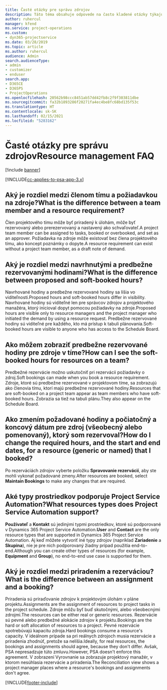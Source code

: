 ```yaml
---
title: Časté otázky pre správu zdrojov
description: Táto téma obsahuje odpovede na často kladené otázky týkajúce sa správy zdrojov.
author: ruhercul
manager: kfend
ms.service: project-operations
ms.custom:
- dyn365-projectservice
ms.date: 03/28/2019
ms.topic: article
ms.author: ruhercul
audience: Admin
search.audienceType:
- admin
- customizer
- enduser
search.app:
- D365CE
- D365PS
- ProjectOperations
ms.openlocfilehash: 20562b98ccc8451ab57dd42fb8c2f9f303811dbe
ms.sourcegitcommit: fa32b1893286f20271fa4ec4be8fc68bd135f53c
ms.translationtype: HT
ms.contentlocale: sk-SK
ms.lasthandoff: 02/15/2021
ms.locfileid: "5283162"
---
```

# <a name="resource-management-faq"></a><span data-ttu-id="1f86e-103">Časté otázky pre správu zdrojov</span><span class="sxs-lookup"><span data-stu-id="1f86e-103">Resource management FAQ</span></span>

[!include [banner](../includes/psa-now-project-operations.md)]

[!INCLUDE[cc-applies-to-psa-app-3.x](../includes/cc-applies-to-psa-app-3x.md)]

## <a name="what-is-the-difference-between-a-team-member-and-a-resource-requirement"></a><span data-ttu-id="1f86e-104">Aký je rozdiel medzi členom tímu a požiadavkou na zdroje?</span><span class="sxs-lookup"><span data-stu-id="1f86e-104">What is the difference between a team member and a resource requirement?</span></span>

<span data-ttu-id="1f86e-105">Člen projektového tímu môže byť priradený k úlohám, môže byť rezervovaný alebo prerezervovaný a nastavený ako schvaľovateľ.</span><span class="sxs-lookup"><span data-stu-id="1f86e-105">A project team member can be assigned to tasks, booked or overbooked, and set as an approver.</span></span> <span data-ttu-id="1f86e-106">Požiadavka na zdroje môže existovať bez člena projektového tímu, ako koncept poznámky o dopyte.</span><span class="sxs-lookup"><span data-stu-id="1f86e-106">A resource requirement can exist without a project team member, as a draft note of demand.</span></span> 

## <a name="what-is-the-difference-between-proposed-and-soft-booked-hours"></a><span data-ttu-id="1f86e-107">Aký je rozdiel medzi navrhnutými a predbežne rezervovanými hodinami?</span><span class="sxs-lookup"><span data-stu-id="1f86e-107">What is the difference between proposed and soft-booked hours?</span></span>

<span data-ttu-id="1f86e-108">Navrhované hodiny a predbežne rezervované hodiny sa líšia vo viditeľnosti.</span><span class="sxs-lookup"><span data-stu-id="1f86e-108">Proposed hours and soft-booked hours differ in visibility.</span></span> <span data-ttu-id="1f86e-109">Navrhované hodiny sú viditeľné len pre správcov zdrojov a projektového manažéra, ktorý inicioval dopyt pomocou požiadavky na zdroje.</span><span class="sxs-lookup"><span data-stu-id="1f86e-109">Proposed hours are visible only to resource managers and the project manager who initiated the demand by using a resource request.</span></span> <span data-ttu-id="1f86e-110">Predbežne rezervované hodiny sú viditeľné pre každého, kto má prístup k tabuli plánovania.</span><span class="sxs-lookup"><span data-stu-id="1f86e-110">Soft-booked hours are visible to anyone who has access to the Schedule Board.</span></span>

## <a name="how-can-i-see-the-soft-booked-hours-for-resources-on-a-team"></a><span data-ttu-id="1f86e-111">Ako môžem zobraziť predbežne rezervované hodiny pre zdroje v tíme?</span><span class="sxs-lookup"><span data-stu-id="1f86e-111">How can I see the soft-booked hours for resources on a team?</span></span>

<span data-ttu-id="1f86e-112">Predbežné rezervácie možno uskutočniť pri rezervácii požiadavky o zdroj.</span><span class="sxs-lookup"><span data-stu-id="1f86e-112">Soft bookings can made when you book a resource requirement.</span></span> <span data-ttu-id="1f86e-113">Zdroje, ktoré sú predbežne rezervované v projektovom tíme, sa zobrazujú ako členovia tímu, ktorí majú predbežne rezervované hodiny.</span><span class="sxs-lookup"><span data-stu-id="1f86e-113">Resources that are soft-booked on a project team appear as team members who have soft-booked hours.</span></span> <span data-ttu-id="1f86e-114">Zobrazia sa tiež na tabuli plánu.</span><span class="sxs-lookup"><span data-stu-id="1f86e-114">They also appear on the Schedule Board.</span></span>

## <a name="how-do-i-change-the-required-hours-and-the-start-and-end-dates-for-a-resource-generic-or-named-that-i-booked"></a><span data-ttu-id="1f86e-115">Ako zmením požadované hodiny a počiatočný a koncový dátum pre zdroj (všeobecný alebo pomenovaný), ktorý som rezervoval?</span><span class="sxs-lookup"><span data-stu-id="1f86e-115">How do I change the required hours, and the start and end dates, for a resource (generic or named) that I booked?</span></span>

<span data-ttu-id="1f86e-116">Po rezerváciách zdrojov vyberte položku **Spravovanie rezervácií**, aby ste mohli vykonať požadované zmeny.</span><span class="sxs-lookup"><span data-stu-id="1f86e-116">After resources are booked, select **Maintain Bookings** to make any changes that are required.</span></span>

## <a name="what-resources-types-does-project-service-automation-support"></a><span data-ttu-id="1f86e-117">Aké typy prostriedkov podporuje Project Service Automation?</span><span class="sxs-lookup"><span data-stu-id="1f86e-117">What resources types does Project Service Automation support?</span></span>

<span data-ttu-id="1f86e-118">**Používateľ** a **Kontakt** sú jedinými typmi prostriedkov, ktoré sú podporované v Dynamics 365 Project Service Automation.</span><span class="sxs-lookup"><span data-stu-id="1f86e-118">**User** and **Contact** are the only resource types that are supported in Dynamics 365 Project Service Automation.</span></span> <span data-ttu-id="1f86e-119">Aj keď môžete vytvoriť iné typy zdrojov (napríklad **Zariadenie** a **Skupina**), nie je pre nich podporovaný žiadny prípad použitia end-to-end.</span><span class="sxs-lookup"><span data-stu-id="1f86e-119">Although you can create other types of resources (for example, **Equipment** and **Group**), no end-to-end use case is supported for them.</span></span>

## <a name="what-is-the-difference-between-an-assignment-and-a-booking"></a><span data-ttu-id="1f86e-120">Aký je rozdiel medzi priradením a rezerváciou?</span><span class="sxs-lookup"><span data-stu-id="1f86e-120">What is the difference between an assignment and a booking?</span></span>

<span data-ttu-id="1f86e-121">Priradenia sú priraďovanie zdrojov k projektovým úlohám v pláne projektu.</span><span class="sxs-lookup"><span data-stu-id="1f86e-121">Assignments are the assignment of resources to project tasks in the project schedule.</span></span> <span data-ttu-id="1f86e-122">Zdroje môžu byť buď skutočnými, alebo všeobecnými zdrojmi.</span><span class="sxs-lookup"><span data-stu-id="1f86e-122">The resources can be either real or generic resources.</span></span> <span data-ttu-id="1f86e-123">Rezervácie sú pevné alebo predbežné alokácie zdrojov k projektu.</span><span class="sxs-lookup"><span data-stu-id="1f86e-123">Bookings are the hard or soft allocation of resources to a project.</span></span> <span data-ttu-id="1f86e-124">Pevné rezervácie spotrebúvajú kapacitu zdroja.</span><span class="sxs-lookup"><span data-stu-id="1f86e-124">Hard bookings consume a resource's capacity.</span></span> <span data-ttu-id="1f86e-125">V ideálnom prípade sa pri reálnych zdrojoch musia rezervácie a priradenia zhodnúť, pretože sa nelíšia.</span><span class="sxs-lookup"><span data-stu-id="1f86e-125">Ideally, for real resources, the bookings and assignments should agree, because they don't differ.</span></span> <span data-ttu-id="1f86e-126">Avšak, PSA nepresadzuje túto zmluvu.</span><span class="sxs-lookup"><span data-stu-id="1f86e-126">However, PSA doesn't enforce this agreement.</span></span> <span data-ttu-id="1f86e-127">V zobrazení Vyrovnanie sa zobrazuje projektový manažér, v ktorom nesúhlasia rezervácie a priradenia.</span><span class="sxs-lookup"><span data-stu-id="1f86e-127">The Reconciliation view shows a project manager places where a resource's bookings and assignments don't agree.</span></span>


[!INCLUDE[footer-include](../includes/footer-banner.md)]